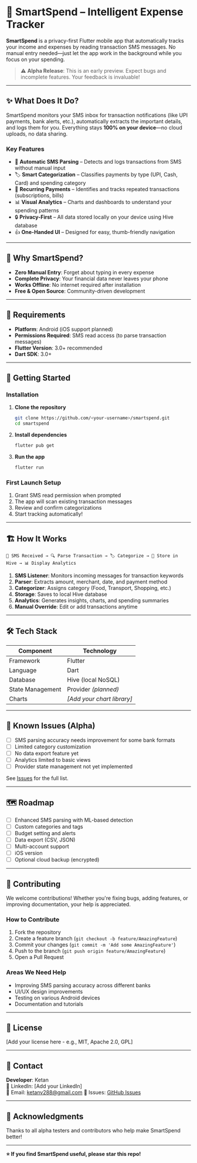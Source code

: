 # 💸 SmartSpend – Intelligent Expense Tracker

**SmartSpend** is a privacy-first Flutter mobile app that automatically tracks your income and expenses by reading transaction SMS messages. No manual entry needed—just let the app work in the background while you focus on your spending.

> ⚠️ **Alpha Release**: This is an early preview. Expect bugs and incomplete features. Your feedback is invaluable!

---

## ✨ What Does It Do?

SmartSpend monitors your SMS inbox for transaction notifications (like UPI payments, bank alerts, etc.), automatically extracts the important details, and logs them for you. Everything stays **100% on your device**—no cloud uploads, no data sharing.

### Key Features

- 📱 **Automatic SMS Parsing** – Detects and logs transactions from SMS without manual input
- 🏷️ **Smart Categorization** – Classifies payments by type (UPI, Cash, Card) and spending category
- 🔄 **Recurring Payments** – Identifies and tracks repeated transactions (subscriptions, bills)
- 📊 **Visual Analytics** – Charts and dashboards to understand your spending patterns
- 🔒 **Privacy-First** – All data stored locally on your device using Hive database
- 👍 **One-Handed UI** – Designed for easy, thumb-friendly navigation

---

## 🎯 Why SmartSpend?

- **Zero Manual Entry**: Forget about typing in every expense
- **Complete Privacy**: Your financial data never leaves your phone
- **Works Offline**: No internet required after installation
- **Free & Open Source**: Community-driven development

---

## 📱 Requirements

- **Platform**: Android (iOS support planned)
- **Permissions Required**: SMS read access (to parse transaction messages)
- **Flutter Version**: 3.0+ recommended
- **Dart SDK**: 3.0+

---

## 🚀 Getting Started

### Installation

1. **Clone the repository**
   ```bash
   git clone https://github.com/<your-username>/smartspend.git
   cd smartspend
   ```

2. **Install dependencies**
   ```bash
   flutter pub get
   ```

3. **Run the app**
   ```bash
   flutter run
   ```

### First Launch Setup

1. Grant SMS read permission when prompted
2. The app will scan existing transaction messages
3. Review and confirm categorizations
4. Start tracking automatically!

---

## 🏗️ How It Works

```
📩 SMS Received → 🔍 Parse Transaction → 🏷️ Categorize → 💾 Store in Hive → 📊 Display Analytics
```

1. **SMS Listener**: Monitors incoming messages for transaction keywords
2. **Parser**: Extracts amount, merchant, date, and payment method
3. **Categorizer**: Assigns category (Food, Transport, Shopping, etc.)
4. **Storage**: Saves to local Hive database
5. **Analytics**: Generates insights, charts, and spending summaries
6. **Manual Override**: Edit or add transactions anytime

---

## 🛠️ Tech Stack

| Component | Technology |
|-----------|------------|
| Framework | Flutter |
| Language | Dart |
| Database | Hive (local NoSQL) |
| State Management | Provider *(planned)* |
| Charts | *[Add your chart library]* |

---

## 🐛 Known Issues (Alpha)

- [ ] SMS parsing accuracy needs improvement for some bank formats
- [ ] Limited category customization
- [ ] No data export feature yet
- [ ] Analytics limited to basic views
- [ ] Provider state management not yet implemented

See [Issues](https://github.com/<your-username>/smartspend/issues) for the full list.

---

## 🗺️ Roadmap

- [ ] Enhanced SMS parsing with ML-based detection
- [ ] Custom categories and tags
- [ ] Budget setting and alerts
- [ ] Data export (CSV, JSON)
- [ ] Multi-account support
- [ ] iOS version
- [ ] Optional cloud backup (encrypted)

---

## 🤝 Contributing

We welcome contributions! Whether you're fixing bugs, adding features, or improving documentation, your help is appreciated.

### How to Contribute

1. Fork the repository
2. Create a feature branch (`git checkout -b feature/AmazingFeature`)
3. Commit your changes (`git commit -m 'Add some AmazingFeature'`)
4. Push to the branch (`git push origin feature/AmazingFeature`)
5. Open a Pull Request

### Areas We Need Help

- Improving SMS parsing accuracy across different banks
- UI/UX design improvements
- Testing on various Android devices
- Documentation and tutorials

---

## 📄 License

[Add your license here - e.g., MIT, Apache 2.0, GPL]

---

## 📧 Contact

**Developer**: Ketan  
💼 LinkedIn: [Add your LinkedIn]  
📧 Email: ketanv288@gmail.com
🐛 Issues: [GitHub Issues](https://github.com/<your-username>/smartspend/issues)

---

## 🙏 Acknowledgments

Thanks to all alpha testers and contributors who help make SmartSpend better!

---

**⭐ If you find SmartSpend useful, please star this repo!**
